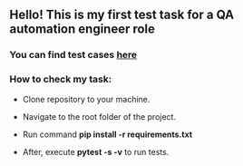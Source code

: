 ## Hello! This is my first test task for a QA automation engineer role

### You can find test cases [here](https://docs.google.com/spreadsheets/d/1QdMLdQOeLVSg_q1wsKfiSIz5ViJ75Q6UlloczVfZ1Hs/edit?usp=sharing)


### How to check my task:

- Clone repository to your machine.

- Navigate to the root folder of the project.

- Run command __pip install -r requirements.txt__

- After, execute __pytest -s -v__ to run tests.
